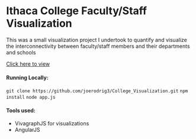 <h1> Ithaca College Faculty/Staff Visualization </h1>
<p> This was a small visualization project I undertook to quantify and visualize the interconnectivity between faculty/staff members and their departments and schools <p>
<a href="http://www.jrodrig.com/projects/college_visualization"> Click here to view </a>

<h4> Running Locally:</h4>
<code>git clone https://github.com/joerodrig3/College_Visualization.git</code>
<code>npm install</code>
<code>node app.js</code>


<h4> Tools used: </h4>
<ul>
  <li> VivagraphJS for visualizations</li>
  <li> AngularJS</li>
</ul>
